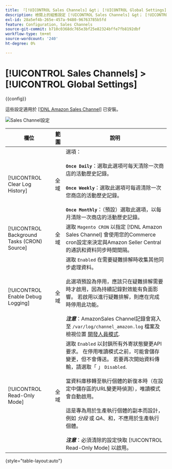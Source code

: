 ```yaml
---
title: 『[!UICONTROL Sales Channels] &gt； [!UICONTROL Global Settings]『
description: 檢閱上的組態設定 [!UICONTROL Sales Channels] &gt； [!UICONTROL Global Settings] 商務管理員頁面。
exl-id: 28a5ef4b-265e-457a-9480-96763785b5fd
feature: Configuration, Sales Channels
source-git-commit: b710c0368dc765e3bf25e82324bffe7fb8192dbf
workflow-type: tm+mt
source-wordcount: '240'
ht-degree: 0%

---
```


# [!UICONTROL Sales Channels] > [!UICONTROL Global Settings]

{{config}}

這些設定適用於 [[!DNL Amazon Sales Channel]](https://experienceleague.adobe.com/docs/commerce-channels/amazon/getting-started/install.html) 已安裝。

![Sales Channel設定](./assets/config-sales-channel-global-settings.png)<!-- zoom -->

| 欄位 | [範圍](../getting-started/websites-stores-views.md#scope-settings) | 說明 |
|-----|---------|------|
| [!UICONTROL Clear Log History] | 全域 | 選項：<br/><br/>**`Once Daily`**：選取此選項可每天清除一次商店的活動歷史記錄。<br/><br/>**`Once Weekly`**：選取此選項可每週清除一次您商店的活動歷史記錄。<br/><br/>**`Once Monthly`**：（預設）選取此選項，以每月清除一次商店的活動歷史記錄。 |
| [!UICONTROL Background Tasks (CRON) Source] | 全域 | 選取 `Magento CRON` 以指定 [!DNL Amazon Sales Channel] 會使用您的Commerce cron設定來決定與Amazon Seller Central的通訊和資料同步時間間隔。 |
| [!UICONTROL Enable Debug Logging] | 全域 | 選取 `Enabled` 在需要疑難排解時收集其他同步處理資料。<br/><br/>此選項預設為停用，應該只在疑難排解需要時才啟用，因為持續記錄對效能有負面影響。 若啟用以進行疑難排解，則應在完成時停用此功能。<br/><br/>**_注意&#x200B;_**：AmazonSales Channel記錄會寫入至 `/var/log/channel_amazon.log` 檔案及檢視位置 [開發人員模式](../systems/developer-tools.md#operation-modes). |
| [!UICONTROL Read-Only Mode] | 全域 | 選取 `Enabled` 以封鎖所有外寄狀態變更API要求。 在停用唯讀模式之前，可能會儲存變更，但不會傳送。 若要再次開始資料傳輸，請選取「 」 `Disabled`.<br/><br/>當資料庫移轉至執行個體的新復本時（在設定中儲存區的URL變更時偵測），唯讀模式會自動啟用。<br/><br/>這是專為用於生產執行個體的副本而設計，例如 _分段_ 或 _QA_、和，不應用於生產執行個體。<br/><br/>**_注意&#x200B;_**：必須清除的設定快取 [!UICONTROL Read-Only Mode] 以啟用。 |

{style="table-layout:auto"}
